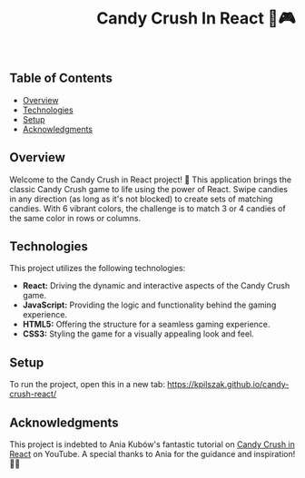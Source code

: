 <h1 align="right">Candy Crush In React 🍭🎮</h1><br>

## Table of Contents
- [Overview](#overview)
- [Technologies](#technologies)
- [Setup](#setup)
- [Acknowledgments](#acknowledgments)

## Overview

Welcome to the Candy Crush in React project! 🚀 This application brings the classic Candy Crush game to life using the power of React. Swipe candies in any direction (as long as it's not blocked) to create sets of matching candies. With 6 vibrant colors, the challenge is to match 3 or 4 candies of the same color in rows or columns.

## Technologies

This project utilizes the following technologies:
- **React:** Driving the dynamic and interactive aspects of the Candy Crush game.
- **JavaScript:** Providing the logic and functionality behind the gaming experience.
- **HTML5:** Offering the structure for a seamless gaming experience.
- **CSS3:** Styling the game for a visually appealing look and feel.

## Setup

To run the project, open this in a new tab: <a href="https://kpilszak.github.io/candy-crush-react/">https://kpilszak.github.io/candy-crush-react/</a>

## Acknowledgments

This project is indebted to Ania Kubów's fantastic tutorial on [Candy Crush in React](https://www.youtube.com/watch?v=PBrEq9Wd6_U) on YouTube. A special thanks to Ania for the guidance and inspiration! 🙌🍬
